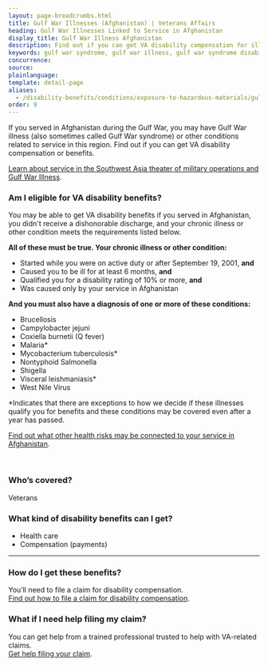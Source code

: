 ```yaml
---
layout: page-breadcrumbs.html
title: Gulf War Illnesses (Afghanistan) | Veterans Affairs
heading: Gulf War Illnesses Linked to Service in Afghanistan
display_title: Gulf War Illness Afghanistan
description: Find out if you can get VA disability compensation for illnesses linked to Gulf War service in Afghanistan (often called "Gulf War Illness"). Read the list of Gulf War presumptives and other illnesses we believe are connected to service, and learn how to file your claim.
keywords: gulf war syndrome, gulf war illness, gulf war syndrome disability percentage, gulf war illness claims approved, gulf war syndrome compensation, desert storm syndrome, what is gulf war syndrome, gulf war syndrome va, gulf war presumptives, gulf war presumptive conditions, gulf war syndrome va disability rating
concurrence: 
source: 
plainlanguage: 
template: detail-page
aliases:
  - /disability-benefits/conditions/exposure-to-hazardous-materials/gulf-war-illness-from-service-in-afghanistan/
order: 9
---
```


<div class="va-introtext">

If you served in Afghanistan during the Gulf War, you may have Gulf War illness (also sometimes called Gulf War syndrome) or other conditions related to service in this region. Find out if you can get VA disability compensation or benefits.

[Learn about service in the Southwest Asia theater of military operations and Gulf War Illness](/disability/eligibility/hazardous-materials-exposure/gulf-war-illness-southwest-asia/).

</div>


<div class="feature" markdown="1">

### Am I eligible for VA disability benefits?

You may be able to get VA disability benefits if you served in Afghanistan, you didn't receive a dishonorable discharge, and your chronic illness or other condition meets the requirements listed below.

**All of these must be true. Your chronic illness or other condition:**
- Started while you were on active duty or after September 19, 2001, **and**
- Caused you to be ill for at least 6 months, **and**
- Qualified you for a disability rating of 10% or more, **and**
- Was caused only by your service in Afghanistan

**And you must also have a diagnosis of one or more of these conditions:**

-	Brucellosis
-	Campylobacter jejuni
-	Coxiella burnetii (Q fever)
-	Malaria*
-	Mycobacterium tuberculosis* 
-	Nontyphoid Salmonella
-	Shigella
-	Visceral leishmaniasis* 
- West Nile Virus 

*Indicates that there are exceptions to how we decide if these illnesses qualify you for benefits and these conditions may be covered even after a year has passed.

[Find out what other health risks may be connected to your service in Afghanistan](/health-care/health-needs-conditions/health-issues-related-to-service-era/operation-enduring-freedom/).

<br>

### Who’s covered?

Veterans
</div>


### What kind of disability benefits can I get?

- Health care
- Compensation (payments)

-----

### How do I get these benefits?

You’ll need to file a claim for disability compensation. <br>
[Find out how to file a claim for disability compensation](/disability/how-to-file-claim/).

### What if I need help filing my claim?

You can get help from a trained professional trusted to help with VA-related claims. <br>
[Get help filing your claim](/disability/get-help-filing-claim/).
